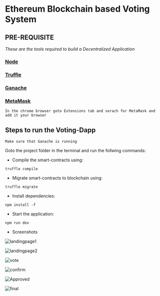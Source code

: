 # Ethereum Blockchain based Voting System

## PRE-REQUISITE

 *These are the tools required to build a Decentralized Application*


###  [Node](https://nodejs.org/en/download/)

### [Truffle](https://www.trufflesuite.com/truffle)

### [Ganache](https://www.trufflesuite.com/ganache)

### [MetaMask](https://blog.wetrust.io/how-to-install-and-use-metamask-7210720ca047)

```
In the chrome browser goto Extensions tab and serach for MetaMask and add it your browser
```


## Steps to run the Voting-Dapp


```
Make sure that Ganache is running
```


Goto the project folder in the terminal and run the follwing commands:


 
* Compile the smart-contracts using:

```
truffle compile
```

* Migrate smart-contracts to blockchain using:

```
truffle migrate
```

* Install dependencies:

```
npm install -f

```

* Start the application:

```
npm run dev

```

* Screenshots

![landingpage1](https://github.com/praveenhonavar/Blockchain-Projects/blob/master/eth-vote/output-screenshot/landingpage-1.png)

![landingpage2](https://github.com/praveenhonavar/Blockchain-Projects/blob/master/eth-vote/output-screenshot/landingpage-3.png)

![vote](https://github.com/praveenhonavar/Blockchain-Projects/blob/master/eth-vote/output-screenshot/votepage-1.png)

![confirm](https://github.com/praveenhonavar/Blockchain-Projects/blob/master/eth-vote/output-screenshot/user1-confirming-vote.png)

![Approved](https://github.com/praveenhonavar/Blockchain-Projects/blob/master/eth-vote/output-screenshot/user1-voting-approved.png)

![final](https://github.com/praveenhonavar/Blockchain-Projects/blob/master/eth-vote/output-screenshot/user3-approved.png)


